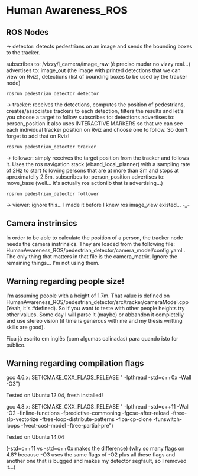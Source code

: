 # Human Awareness_ROS

## ROS Nodes ##

-> detector: detects pedestrians on an image and sends the bounding boxes to the tracker.

subscribes to: /vizzy/l_camera/image_raw (é preciso mudar no vizzy real...)
advertises to: image_out (the image with printed detections that we can view on Rviz), detections (list of bounding boxes to be used by the tracker node)
	
	rosrun pedestrian_detector detector
	
-> tracker: receives the detections, computes the position of pedestrians, creates/associates trackers to each detection, filters the results and let's you choose a target to follow
subscribes to: detections
advertises to: person_position
It also uses INTERACTIVE MARKERS so that we can see each individual tracker position on Rviz and choose one to follow. So don't forget to add that on Rviz!
	
	rosrun pedestrian_detector tracker
	
-> follower: simply receives the target position from the tracker and follows it. Uses the ros navigation stack (eband_local_planner) with a sampling rate of 2Hz to start following persons that are at more than 3m and stops at aproximatelly 2.5m.
subscribes to: person_position
advertises to: move_base (well... it's actually ros actionlib that is advertising...)
	
	rosrun pedestrian_detector follower
	
-> viewer: ignore this... I made it before I knew ros image_view existed... -_-
	

## Camera instrinsics ##

In order to be able to calculate the position of a person, the tracker node needs the camera instrinsics. They are loaded from the following file: HumanAwareness_ROS/pedestrian_detector/camera_model/config.yaml .
The only thing that matters in that file is the camera_matrix. Ignore the remaining things... I'm not using them.


## Warning regarding people size! ##

I'm assuming people with a height of 1.7m. That value is defined on HumanAwareness_ROS/pedestrian_detector/src/tracker/cameraModel.cpp
(Yeah, it's #defined). So if you want to teste with other people heights try other values. Some day I will parse it (maybe) or abbandon it completelly and use stereo vision (if time is generous with me and my thesis writting skills are good).


Fica já escrito em inglês (com algumas calinadas) para quando isto for público.
	
## Warning regarding compilation flags ##

  gcc 4.6.x:
  SET(CMAKE_CXX_FLAGS_RELEASE " -lpthread -std=c++0x -Wall -O3")
  
  Tested on Ubuntu 12.04, fresh installed!
  
  gcc 4.8.x:
  SET(CMAKE_CXX_FLAGS_RELEASE " -lpthread -std=c++11 -Wall -O2 -finline-functions -fpredictive-commoning -fgcse-after-reload -ftree-slp-vectorize -ftree-loop-distribute-patterns -fipa-cp-clone -funswitch-loops -fvect-cost-model -ftree-partial-pre")

  Tested on Ubuntu 14.04

  (-std=c++11 vs -std=c++0x makes the difference)
  (why so many flags on 4.8? because -O3 uses the same flags of -O2 plus all these flags and another one that is bugged and makes my detector segfault, so I removed it...)